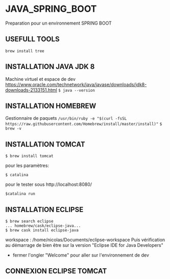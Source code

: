 # JAVA_SPRING_BOOT
Preparation pour un environnement SPRING BOOT

## USEFULL TOOLS
 ```
 brew install tree
 ```

## INSTALLATION JAVA JDK 8
Machine virtuel et espace de dev
https://www.oracle.com/technetwork/java/javase/downloads/jdk8-downloads-2133151.html
 ```$ java --version```

## INSTALLATION HOMEBREW
Gestionnaire de paquets
 ```/usr/bin/ruby -e "$(curl -fsSL https://raw.githubusercontent.com/Homebrew/install/master/install)"```
 ```$ brew -v```


## INSTALLATION TOMCAT
 ```
 $ brew install tomcat
 ```

pour les paramètres:
 ```
 $ catalina
 ```

pour le tester sous http://localhost:8080/
 ```
 $catalina run
 ```

## INSTALLATION ECLIPSE
```
$ brew search eclipse
... homebrew/cask/eclipse-java...
$ brew cask install eclipse-java
```
workspace : /home/nicolas/Documents/eclipse-workspace
Puis vérification au démarrage de bien être sur la version "Eclipse IDE for Java Developers"
 * fermer l'ongler "Welcome" pour aller sur l'environnement de dev

## CONNEXION ECLIPSE TOMCAT



